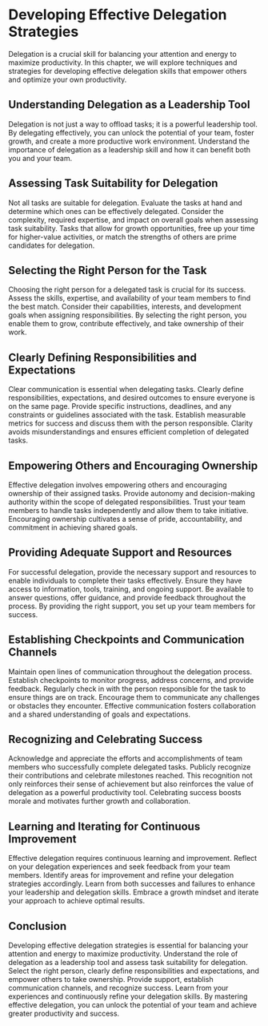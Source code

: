 # Developing Effective Delegation Strategies

Delegation is a crucial skill for balancing your attention and energy to maximize productivity. In this chapter, we will explore techniques and strategies for developing effective delegation skills that empower others and optimize your own productivity.

## Understanding Delegation as a Leadership Tool

Delegation is not just a way to offload tasks; it is a powerful leadership tool. By delegating effectively, you can unlock the potential of your team, foster growth, and create a more productive work environment. Understand the importance of delegation as a leadership skill and how it can benefit both you and your team.

## Assessing Task Suitability for Delegation

Not all tasks are suitable for delegation. Evaluate the tasks at hand and determine which ones can be effectively delegated. Consider the complexity, required expertise, and impact on overall goals when assessing task suitability. Tasks that allow for growth opportunities, free up your time for higher-value activities, or match the strengths of others are prime candidates for delegation.

## Selecting the Right Person for the Task

Choosing the right person for a delegated task is crucial for its success. Assess the skills, expertise, and availability of your team members to find the best match. Consider their capabilities, interests, and development goals when assigning responsibilities. By selecting the right person, you enable them to grow, contribute effectively, and take ownership of their work.

## Clearly Defining Responsibilities and Expectations

Clear communication is essential when delegating tasks. Clearly define responsibilities, expectations, and desired outcomes to ensure everyone is on the same page. Provide specific instructions, deadlines, and any constraints or guidelines associated with the task. Establish measurable metrics for success and discuss them with the person responsible. Clarity avoids misunderstandings and ensures efficient completion of delegated tasks.

## Empowering Others and Encouraging Ownership

Effective delegation involves empowering others and encouraging ownership of their assigned tasks. Provide autonomy and decision-making authority within the scope of delegated responsibilities. Trust your team members to handle tasks independently and allow them to take initiative. Encouraging ownership cultivates a sense of pride, accountability, and commitment in achieving shared goals.

## Providing Adequate Support and Resources

For successful delegation, provide the necessary support and resources to enable individuals to complete their tasks effectively. Ensure they have access to information, tools, training, and ongoing support. Be available to answer questions, offer guidance, and provide feedback throughout the process. By providing the right support, you set up your team members for success.

## Establishing Checkpoints and Communication Channels

Maintain open lines of communication throughout the delegation process. Establish checkpoints to monitor progress, address concerns, and provide feedback. Regularly check in with the person responsible for the task to ensure things are on track. Encourage them to communicate any challenges or obstacles they encounter. Effective communication fosters collaboration and a shared understanding of goals and expectations.

## Recognizing and Celebrating Success

Acknowledge and appreciate the efforts and accomplishments of team members who successfully complete delegated tasks. Publicly recognize their contributions and celebrate milestones reached. This recognition not only reinforces their sense of achievement but also reinforces the value of delegation as a powerful productivity tool. Celebrating success boosts morale and motivates further growth and collaboration.

## Learning and Iterating for Continuous Improvement

Effective delegation requires continuous learning and improvement. Reflect on your delegation experiences and seek feedback from your team members. Identify areas for improvement and refine your delegation strategies accordingly. Learn from both successes and failures to enhance your leadership and delegation skills. Embrace a growth mindset and iterate your approach to achieve optimal results.

## Conclusion

Developing effective delegation strategies is essential for balancing your attention and energy to maximize productivity. Understand the role of delegation as a leadership tool and assess task suitability for delegation. Select the right person, clearly define responsibilities and expectations, and empower others to take ownership. Provide support, establish communication channels, and recognize success. Learn from your experiences and continuously refine your delegation skills. By mastering effective delegation, you can unlock the potential of your team and achieve greater productivity and success.
